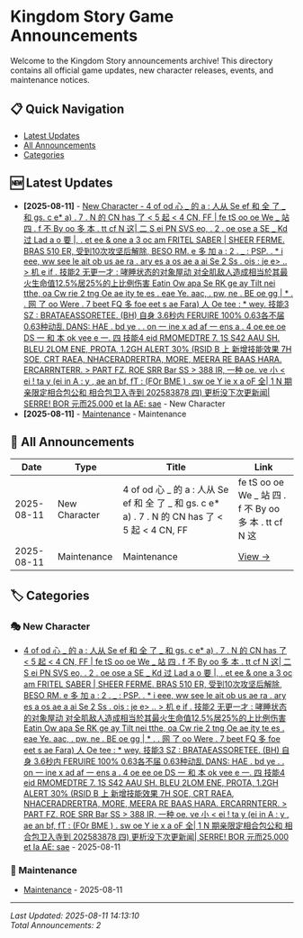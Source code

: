 # Kingdom Story Game Announcements

Welcome to the Kingdom Story announcements archive! This directory contains all official game updates, new character releases, events, and maintenance notices.

## 📋 Quick Navigation

- [Latest Updates](#latest-updates)
- [All Announcements](#all-announcements)
- [Categories](#categories)

## 🆕 Latest Updates

- **[2025-08-11]** - [New Character - 4 of   od 心 _ 的 a : 人从 Se ef 和  全 了 _ 和  gs. c e* a) .    7 . N   的 CN has 了  < 5 起 < 4 CN, FF |  fe  tS oo oe We  _ 站 四  . f 不  By oo 多 本 . tt cf N  这| 二 S ei PN SVS eo,   .  2 .  oe ose a SE _ Kd 过  Lad a o 要 |, . et ee & one a 3 oc am FRITEL SABER | SHEER FERME. BRAS 510 ER, 受到10次攻坚后解除, BESO RM. e 多 加  a :     2   . _ : PSP. . * i eee,   ww  see le ait ob us ae ra  . ary es a os ae     a  ai Se 2 Ss .  ois :   je e> .. > 机 e if .  技能2 无更一才 : 哮睡状态的对象屋动 对全肌敌人造成相当於其最火生命值12.5%居25%的上比例伤害 Eatin Ow  apa Se RK ge ay Tilt nei tthe, oa Cw rie 2 tng Oe ae ity te es . eae Ye. aac, . pw,  ne . BE oe gg | * . . 网 了 oo Were . 7 beet FQ 多 foe eet  s ae Fara) 人 Oe tee : *  wey. 技能3 SZ : BRATAEASSORETEE. (BH) 自身 3.6秒内 FERUIRE 100% 0.63各不届 0.63种动乱 DANS: HAE . bd ye . .  on 一 ine x   ad af  一 ens a . 4 oe ee oe DS 一  和 本 ok vee   e 一. 四 技能4 eid RMOMEDTRE 7. 1S S42 AAU SH. BLEU 2LOM ENE, PROTA, 1.2GH ALERT 30% (RSID B 上 新增技能效果 7H SOE, CRT RAEA, NHACERADRERTRA, MORE, MEERA RE BAAS HARA. ERCARRNTERR. > PART FZ. ROE SRR Bar SS > 388 IR, 一种 oe. ve 小  < ei ! ta  y (ei  in A : y <Y A gue > , ae an bf, fT  : (FOr BME ) . sw oe Y ie x a oF 全| 1 N 期亲限定相合包公和 相合包卫入寺到 202583878 四) 更析没下次更新闻| SERRE! BOR 元而25.000 et Ia AE: sae](2025-08-cheok-jun-gyeong/) - New Character
- **[2025-08-11]** - [Maintenance](2025-06-warrior-class-rework/) - Maintenance

## 📁 All Announcements

| Date | Type | Title | Link |
|------|------|-------|------|
| 2025-08-11 | New Character | 4 of   od 心 _ 的 a : 人从 Se ef 和  全 了 _ 和  gs. c e* a) .    7 . N   的 CN has 了  < 5 起 < 4 CN, FF |  fe  tS oo oe We  _ 站 四  . f 不  By oo 多 本 . tt cf N  这| 二 S ei PN SVS eo,   .  2 .  oe ose a SE _ Kd 过  Lad a o 要 |, . et ee & one a 3 oc am FRITEL SABER | SHEER FERME. BRAS 510 ER, 受到10次攻坚后解除, BESO RM. e 多 加  a :     2   . _ : PSP. . * i eee,   ww  see le ait ob us ae ra  . ary es a os ae     a  ai Se 2 Ss .  ois :   je e> .. > 机 e if .  技能2 无更一才 : 哮睡状态的对象屋动 对全肌敌人造成相当於其最火生命值12.5%居25%的上比例伤害 Eatin Ow  apa Se RK ge ay Tilt nei tthe, oa Cw rie 2 tng Oe ae ity te es . eae Ye. aac, . pw,  ne . BE oe gg | * . . 网 了 oo Were . 7 beet FQ 多 foe eet  s ae Fara) 人 Oe tee : *  wey. 技能3 SZ : BRATAEASSORETEE. (BH) 自身 3.6秒内 FERUIRE 100% 0.63各不届 0.63种动乱 DANS: HAE . bd ye . .  on 一 ine x   ad af  一 ens a . 4 oe ee oe DS 一  和 本 ok vee   e 一. 四 技能4 eid RMOMEDTRE 7. 1S S42 AAU SH. BLEU 2LOM ENE, PROTA, 1.2GH ALERT 30% (RSID B 上 新增技能效果 7H SOE, CRT RAEA, NHACERADRERTRA, MORE, MEERA RE BAAS HARA. ERCARRNTERR. > PART FZ. ROE SRR Bar SS > 388 IR, 一种 oe. ve 小  < ei ! ta  y (ei  in A : y <Y A gue > , ae an bf, fT  : (FOr BME ) . sw oe Y ie x a oF 全| 1 N 期亲限定相合包公和 相合包卫入寺到 202583878 四) 更析没下次更新闻| SERRE! BOR 元而25.000 et Ia AE: sae | [View →](2025-08-cheok-jun-gyeong/) |
| 2025-08-11 | Maintenance | Maintenance | [View →](2025-06-warrior-class-rework/) |

## 🏷️ Categories

### 🎭 New Character
- [4 of   od 心 _ 的 a : 人从 Se ef 和  全 了 _ 和  gs. c e* a) .    7 . N   的 CN has 了  < 5 起 < 4 CN, FF |  fe  tS oo oe We  _ 站 四  . f 不  By oo 多 本 . tt cf N  这| 二 S ei PN SVS eo,   .  2 .  oe ose a SE _ Kd 过  Lad a o 要 |, . et ee & one a 3 oc am FRITEL SABER | SHEER FERME. BRAS 510 ER, 受到10次攻坚后解除, BESO RM. e 多 加  a :     2   . _ : PSP. . * i eee,   ww  see le ait ob us ae ra  . ary es a os ae     a  ai Se 2 Ss .  ois :   je e> .. > 机 e if .  技能2 无更一才 : 哮睡状态的对象屋动 对全肌敌人造成相当於其最火生命值12.5%居25%的上比例伤害 Eatin Ow  apa Se RK ge ay Tilt nei tthe, oa Cw rie 2 tng Oe ae ity te es . eae Ye. aac, . pw,  ne . BE oe gg | * . . 网 了 oo Were . 7 beet FQ 多 foe eet  s ae Fara) 人 Oe tee : *  wey. 技能3 SZ : BRATAEASSORETEE. (BH) 自身 3.6秒内 FERUIRE 100% 0.63各不届 0.63种动乱 DANS: HAE . bd ye . .  on 一 ine x   ad af  一 ens a . 4 oe ee oe DS 一  和 本 ok vee   e 一. 四 技能4 eid RMOMEDTRE 7. 1S S42 AAU SH. BLEU 2LOM ENE, PROTA, 1.2GH ALERT 30% (RSID B 上 新增技能效果 7H SOE, CRT RAEA, NHACERADRERTRA, MORE, MEERA RE BAAS HARA. ERCARRNTERR. > PART FZ. ROE SRR Bar SS > 388 IR, 一种 oe. ve 小  < ei ! ta  y (ei  in A : y <Y A gue > , ae an bf, fT  : (FOr BME ) . sw oe Y ie x a oF 全| 1 N 期亲限定相合包公和 相合包卫入寺到 202583878 四) 更析没下次更新闻| SERRE! BOR 元而25.000 et Ia AE: sae](2025-08-cheok-jun-gyeong/) - 2025-08-11

### 🔧 Maintenance
- [Maintenance](2025-06-warrior-class-rework/) - 2025-08-11

---

*Last Updated: 2025-08-11 14:13:10*  
*Total Announcements: 2*
